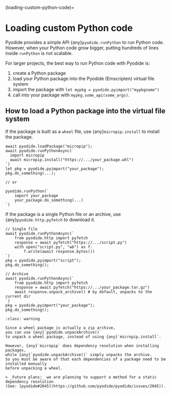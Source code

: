 
(loading-custom-python-code)=
# Loading custom Python code

Pyodide provides a simple API {any}`pyodide.runPython` to run Python code.
However, when your Python code grow bigger, putting hundreds of lines inside `runPython` is not scalable.

For larger projects, the best way to run Python code with Pyodide is:

1. create a Python package
1. load your Python package into the Pyodide (Emscripten) virtual file system
1. import the package with ``let mypkg = pyodide.pyimport("mypkgname")``
1. call into your package with ``mypkg.some_api(some_args)``.

## How to load a Python package into the virtual file system

If the package is built as a `wheel` file, use {any}`micropip.install` to
install the package.

```pyodide
await pyodide.loadPackage("micropip");
await pyodide.runPythonAsync(`
  import micropip
  await micropip.install("https://.../your_package.whl")
`)
let pkg = pyodide.pyimport("your_package");
pkg.do_something(...);

// or

pyodide.runPython(`
    import your_package
    your_package.do_something(...)
`)
```

If the package is a single Python file or an archive, use {any}`pyodide.http.pyfetch` to
download it.

```pyodide
// Single file
await pyodide.runPythonAsync(`
    from pyodide.http import pyfetch
    response = await pyfetch("https://.../script.py")
    with open("script.py", "wb") as f:
        f.write(await response.bytes())
`)
pkg = pyodide.pyimport("script");
pkg.do_something();
```

```pyodide
// Archive
await pyodide.runPythonAsync(`
    from pyodide.http import pyfetch
    response = await pyfetch("https://.../your_package.tar.gz")
    await response.unpack_archive() # by default, unpacks to the current dir
`)
pkg = pyodide.pyimport("your_package");
pkg.do_something();
```

```{admonition} Warning on unpacking a wheel package
:class: warning

Since a wheel package is actually a zip archive,
you can use {any}`pyodide.unpackArchive()`
to unpack a wheel package, instead of using {any}`micropip.install`.

However, {any}`micropip` does dependency resolution when installing packages,
while {any}`pyodide.unpackArchive()` simply unpacks the archive.
So you must be aware of that each dependencies of a package need to be installed manually
before unpacking a wheel.

> _Future plans:_ we are planning to support a method for a static dependency resolution
(See: [pyodide#2045](https://github.com/pyodide/pyodide/issues/2045)).
```
